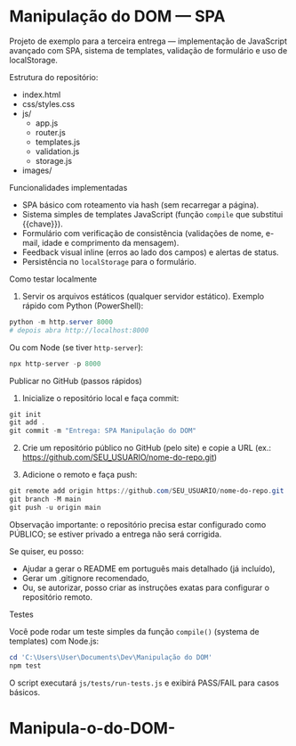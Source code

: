 # Manipulação do DOM — SPA

Projeto de exemplo para a terceira entrega — implementação de JavaScript avançado com SPA, sistema de templates, validação de formulário e uso de localStorage.

Estrutura do repositório:

- index.html
- css/styles.css
- js/
  - app.js
  - router.js
  - templates.js
  - validation.js
  - storage.js
- images/

Funcionalidades implementadas

- SPA básico com roteamento via hash (sem recarregar a página).
- Sistema simples de templates JavaScript (função `compile` que substitui {{chave}}).
- Formulário com verificação de consistência (validações de nome, e-mail, idade e comprimento da mensagem).
- Feedback visual inline (erros ao lado dos campos) e alertas de status.
- Persistência no `localStorage` para o formulário.

Como testar localmente

1) Servir os arquivos estáticos (qualquer servidor estático). Exemplo rápido com Python (PowerShell):

```powershell
python -m http.server 8000
# depois abra http://localhost:8000
```

Ou com Node (se tiver `http-server`):

```powershell
npx http-server -p 8000
```

Publicar no GitHub (passos rápidos)

1. Inicialize o repositório local e faça commit:

```powershell
git init
git add .
git commit -m "Entrega: SPA Manipulação do DOM"
```

2. Crie um repositório público no GitHub (pelo site) e copie a URL (ex.: https://github.com/SEU_USUARIO/nome-do-repo.git)

3. Adicione o remoto e faça push:

```powershell
git remote add origin https://github.com/SEU_USUARIO/nome-do-repo.git
git branch -M main
git push -u origin main
```

Observação importante: o repositório precisa estar configurado como PÚBLICO; se estiver privado a entrega não será corrigida.

Se quiser, eu posso:
- Ajudar a gerar o README em português mais detalhado (já incluído),
- Gerar um .gitignore recomendado,
- Ou, se autorizar, posso criar as instruções exatas para configurar o repositório remoto.

Testes

Você pode rodar um teste simples da função `compile()` (systema de templates) com Node.js:

```powershell
cd 'C:\Users\User\Documents\Dev\Manipulação do DOM'
npm test
```

O script executará `js/tests/run-tests.js` e exibirá PASS/FAIL para casos básicos.
# Manipula-o-do-DOM-
